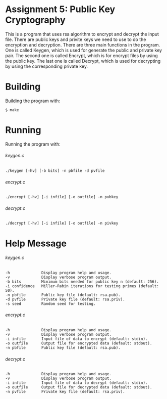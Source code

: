 # Assignment 5: Public Key Cryptography

This is a program that uses rsa algorithm to encrypt and decrypt the input file. There are public keys and privite keys we need to use to do the encryption and decryption. There are three main functions in the program. One is called Keygen, which is used for generate the public and private key pair. The second one is called Encrypt, which is for encrypt files by using the public key. The last one is called Decrypt, which is used for decrypting by using the corresponding private key.

# Building
Building the program with:

```
$ make
```

# Running
Running the program with:

###### keygen.c
```
./keygen [-hv] [-b bits] -n pbfile -d pvfile
```

###### encrypt.c
```
./encrypt [-hv] [-i infile] [-o outfile] -n pubkey
```

###### decrypt.c
```
./decrypt [-hv] [-i infile] [-o outfile] -n pivkey
```

# Help Message
###### keygen.c   
    -h              Display program help and usage.   
    -v              Display verbose program output.   
    -b bits         Minimum bits needed for public key n (default: 256).   
    -i confidence   Miller-Rabin iterations for testing primes (default: 50).   
    -n pbfile       Public key file (default: rsa.pub).   
    -d pvfile       Private key file (default: rsa.priv).   
    -s seed         Random seed for testing.   

###### encrypt.c   
    -h              Display program help and usage.   
    -v              Display verbose program output.   
    -i infile       Input file of data to encrypt (default: stdin).   
    -o outfile      Output file for encrypted data (default: stdout).   
    -n pbfile       Public key file (default: rsa.pub).   

###### decrypt.c   
    -h              Display program help and usage.   
    -v              Display verbose program output.   
    -i infile       Input file of data to decrypt (default: stdin).   
    -o outfile      Output file for decrypted data (default: stdout).   
    -n pvfile       Private key file (default: rsa.priv).   
